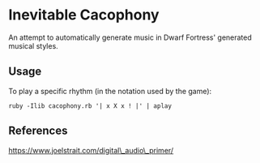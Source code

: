 # Inevitable Cacophony

An attempt to automatically generate music in Dwarf Fortress' generated musical styles.

## Usage

To play a specific rhythm (in the notation used by the game):

	ruby -Ilib cacophony.rb '| x X x ! |' | aplay

## References

https://www.joelstrait.com/digital\_audio\_primer/
